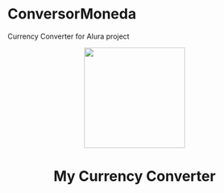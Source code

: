 # ConversorMoneda
Currency Converter for Alura project

<p align="center">
    <img width="200" src="https://user-images.githubusercontent.com/120139551/226153109-12c1d986-f565-4282-a436-7af6ffd729c7.png">
</p>

<h1 align="center"> My Currency Converter </h1>


